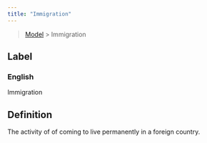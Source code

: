 ```yaml
---
title: "Immigration"
---
```


> [Model](../../) > Immigration

## Label

### English
Immigration


## Definition
The activity of of coming to live permanently in a foreign country. 


    
